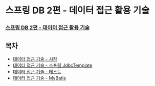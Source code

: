 # 스프링 DB 2편 - 데이터 접근 활용 기술
### [스프링 DB 2편 - 데이터 접근 활용 기술](https://www.inflearn.com/course/%EC%8A%A4%ED%94%84%EB%A7%81-db-2/dashboard)

## 목차
- [데이터 접근 기술 - 시작](dat_start.md)
- [데이터 접근 기슬 - 스프링 JdbcTemplate](jdbctemplate.md)
- [데이터 접근 기술 - 테스트](db_test.md)
- [데이터 접근 기술 - MyBatis](mybatis.md)